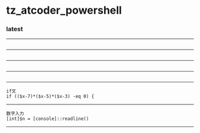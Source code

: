 # tz_atcoder_powershell

### latest
---
```

```
---
```

```
---
```

```
---
```

```
---
```
if文
if (($x-7)*($x-5)*($x-3) -eq 0) {
```
---
```
数字入力
[int]$n = [console]::readline()
```
---
